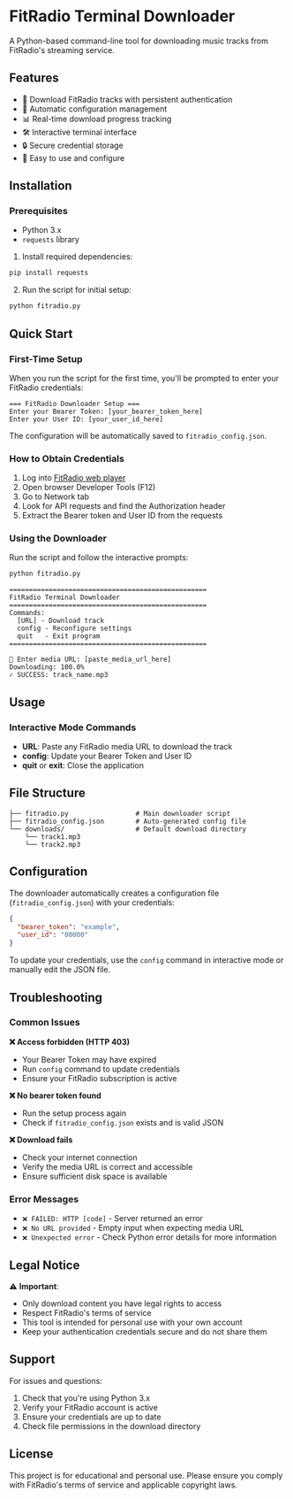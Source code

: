 # FitRadio Terminal Downloader

A Python-based command-line tool for downloading music tracks from FitRadio's streaming service.

## Features

- 🎵 Download FitRadio tracks with persistent authentication
- 📁 Automatic configuration management
- 📊 Real-time download progress tracking
- 🛠️ Interactive terminal interface
- 🔒 Secure credential storage
- 🚀 Easy to use and configure

## Installation

### Prerequisites
- Python 3.x
- `requests` library

1. Install required dependencies:
```bash
pip install requests
```

2. Run the script for initial setup:
```bash
python fitradio.py
```

## Quick Start

### First-Time Setup
When you run the script for the first time, you'll be prompted to enter your FitRadio credentials:

```
=== FitRadio Downloader Setup ===
Enter your Bearer Token: [your_bearer_token_here]
Enter your User ID: [your_user_id_here]
```

The configuration will be automatically saved to `fitradio_config.json`.

### How to Obtain Credentials
1. Log into [FitRadio web player](https://player.fitradio.hu/)
2. Open browser Developer Tools (F12)
3. Go to Network tab
4. Look for API requests and find the Authorization header
5. Extract the Bearer token and User ID from the requests

### Using the Downloader
Run the script and follow the interactive prompts:

```bash
python fitradio.py
```

```
==================================================
FitRadio Terminal Downloader
==================================================
Commands:
  [URL] - Download track
  config - Reconfigure settings
  quit   - Exit program
==================================================

🎵 Enter media URL: [paste_media_url_here]
Downloading: 100.0%
✓ SUCCESS: track_name.mp3
```

## Usage

### Interactive Mode Commands
- **URL**: Paste any FitRadio media URL to download the track
- **config**: Update your Bearer Token and User ID
- **quit** or **exit**: Close the application


## File Structure

```.
├── fitradio.py                 # Main downloader script
├── fitradio_config.json        # Auto-generated config file
└── downloads/                  # Default download directory
    └── track1.mp3
    └── track2.mp3
```

## Configuration

The downloader automatically creates a configuration file (`fitradio_config.json`) with your credentials:

```json
{
  "bearer_token": "example",
  "user_id": "00000"
}
```

To update your credentials, use the `config` command in interactive mode or manually edit the JSON file.

## Troubleshooting

### Common Issues

**❌ Access forbidden (HTTP 403)**
- Your Bearer Token may have expired
- Run `config` command to update credentials
- Ensure your FitRadio subscription is active

**❌ No bearer token found**
- Run the setup process again
- Check if `fitradio_config.json` exists and is valid JSON

**❌ Download fails**
- Check your internet connection
- Verify the media URL is correct and accessible
- Ensure sufficient disk space is available

### Error Messages
- `❌ FAILED: HTTP [code]` - Server returned an error
- `❌ No URL provided` - Empty input when expecting media URL
- `❌ Unexpected error` - Check Python error details for more information

## Legal Notice

⚠️ **Important**: 
- Only download content you have legal rights to access
- Respect FitRadio's terms of service
- This tool is intended for personal use with your own account
- Keep your authentication credentials secure and do not share them

## Support

For issues and questions:
1. Check that you're using Python 3.x
2. Verify your FitRadio account is active
3. Ensure your credentials are up to date
4. Check file permissions in the download directory

## License

This project is for educational and personal use. Please ensure you comply with FitRadio's terms of service and applicable copyright laws.
